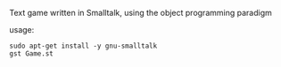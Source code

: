 Text game written in Smalltalk, using the object programming paradigm

usage:
```shell
sudo apt-get install -y gnu-smalltalk 
gst Game.st
```
